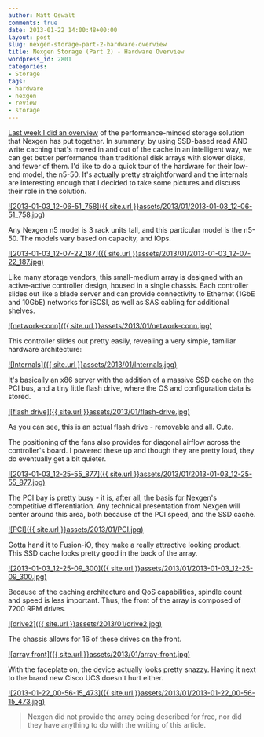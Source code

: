 ```yaml
---
author: Matt Oswalt
comments: true
date: 2013-01-22 14:00:48+00:00
layout: post
slug: nexgen-storage-part-2-hardware-overview
title: Nexgen Storage (Part 2) - Hardware Overview
wordpress_id: 2801
categories:
- Storage
tags:
- hardware
- nexgen
- review
- storage
---
```


[Last week I did an overview](https://keepingitclassless.net/2013/01/nexgen-storage-part-1-solution-overview/) of the performance-minded storage solution that Nexgen has put together. In summary, by using SSD-based read AND write caching that's moved in and out of the cache in an intelligent way, we can get better performance than traditional disk arrays with slower disks, and fewer of them. I'd like to do a quick tour of the hardware for their low-end model, the n5-50. It's actually pretty straightforward and the internals are interesting enough that I decided to take some pictures and discuss their role in the solution.

[![2013-01-03_12-06-51_758]({{ site.url }}assets/2013/01/2013-01-03_12-06-51_758.jpg)](https://keepingitclassless.net/2013/01/nexgen-storage-part-2-hardware-overview/2013-01-03_12-06-51_758/)

Any Nexgen n5 model is 3 rack units tall, and this particular model is the n5-50. The models vary based on capacity, and IOps.

[![2013-01-03_12-07-22_187]({{ site.url }}assets/2013/01/2013-01-03_12-07-22_187.jpg)](https://keepingitclassless.net/2013/01/nexgen-storage-part-2-hardware-overview/2013-01-03_12-07-22_187/)

Like many storage vendors, this small-medium array is designed with an active-active controller design, housed in a single chassis. Each controller slides out like a blade server and can provide connectivity to Ethernet (1GbE and 10GbE) networks for iSCSI, as well as SAS cabling for additional shelves.

[![network-conn]({{ site.url }}assets/2013/01/network-conn.jpg)](https://keepingitclassless.net/2013/01/nexgen-storage-part-2-hardware-overview/network-conn/)

This controller slides out pretty easily, revealing a very simple, familiar hardware architecture:

[![Internals]({{ site.url }}assets/2013/01/Internals.jpg)](https://keepingitclassless.net/2013/01/nexgen-storage-part-2-hardware-overview/internals/)

It's basically an x86 server with the addition of a massive SSD cache on the PCI bus, and a tiny little flash drive, where the OS and configuration data is stored.

[![flash drive]({{ site.url }}assets/2013/01/flash-drive.jpg)](https://keepingitclassless.net/2013/01/nexgen-storage-part-2-hardware-overview/flash-drive/)

As you can see, this is an actual flash drive - removable and all. Cute.

The positioning of the fans also provides for diagonal airflow across the controller's board. I powered these up and though they are pretty loud, they do eventually get a bit quieter.

[![2013-01-03_12-25-55_877]({{ site.url }}assets/2013/01/2013-01-03_12-25-55_877.jpg)](https://keepingitclassless.net/2013/01/nexgen-storage-part-2-hardware-overview/2013-01-03_12-25-55_877/)

The PCI bay is pretty busy - it is, after all, the basis for Nexgen's competitive differentiation. Any technical presentation from Nexgen will center around this area, both because of the PCI speed, and the SSD cache.

[![PCI]({{ site.url }}assets/2013/01/PCI.jpg)](https://keepingitclassless.net/2013/01/nexgen-storage-part-2-hardware-overview/pci/)

Gotta hand it to Fusion-iO, they make a really attractive looking product. This SSD cache looks pretty good in the back of the array.

[![2013-01-03_12-25-09_300]({{ site.url }}assets/2013/01/2013-01-03_12-25-09_300.jpg)](https://keepingitclassless.net/2013/01/nexgen-storage-part-2-hardware-overview/2013-01-03_12-25-09_300/)

Because of the caching architecture and QoS capabilities, spindle count and speed is less important. Thus, the front of the array is composed of 7200 RPM drives.

[![drive2]({{ site.url }}assets/2013/01/drive2.jpg)](https://keepingitclassless.net/2013/01/nexgen-storage-part-2-hardware-overview/drive2/)

The chassis allows for 16 of these drives on the front.

[![array front]({{ site.url }}assets/2013/01/array-front.jpg)](https://keepingitclassless.net/2013/01/nexgen-storage-part-2-hardware-overview/array-front/)

With the faceplate on, the device actually looks pretty snazzy. Having it next to the brand new Cisco UCS doesn't hurt either.

[![2013-01-22_00-56-15_473]({{ site.url }}assets/2013/01/2013-01-22_00-56-15_473.jpg)](https://keepingitclassless.net/2013/01/nexgen-storage-part-2-hardware-overview/2013-01-22_00-56-15_473/)

> Nexgen did not provide the array being described for free, nor did they have anything to do with the writing of this article.